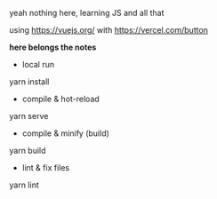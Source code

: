 yeah nothing here, learning JS and all that

using https://vuejs.org/ with https://vercel.com/button


**here belongs the notes**


- local run

yarn install

- compile & hot-reload

yarn serve

- compile & minify (build)

yarn build

- lint & fix files

yarn lint
